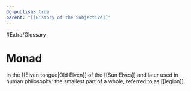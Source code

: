 ```yaml
---
dg-publish: true
parent: "[[History of the Subjective]]"
---
```

#Extra/Glossary 
# Monad

In the [[Elven tongue|Old Elven]] of the [[Sun Elves]] and later used in human philosophy: the smallest part of a whole, referred to as [[legion]].